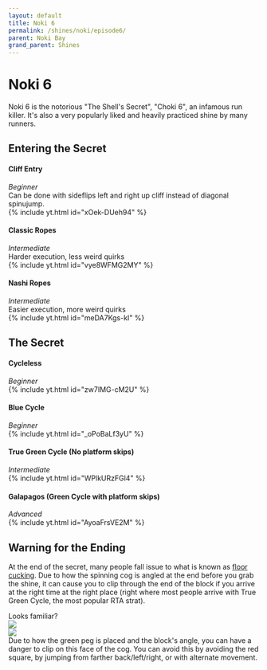 ```yaml
---
layout: default 
title: Noki 6
permalink: /shines/noki/episode6/
parent: Noki Bay
grand_parent: Shines
---
```


# Noki 6  
Noki 6 is the notorious "The Shell's Secret", "Choki 6", an infamous run killer. It's also a very popularly liked and heavily practiced shine by many runners.

## Entering the Secret  
 
#### Cliff Entry  
*Beginner*  
Can be done with sideflips left and right up cliff instead of diagonal spinujump.  
{% include yt.html id="xOek-DUeh94" %}  

#### Classic Ropes  
*Intermediate*  
Harder execution, less weird quirks  
{% include yt.html id="vye8WFMG2MY" %}  
#### Nashi Ropes  
*Intermediate*  
Easier execution, more weird quirks  
{% include yt.html id="meDA7Kgs-kI" %}  

## The Secret  

#### Cycleless  
*Beginner*  
{% include yt.html id="zw7IMG-cM2U" %}  

#### Blue Cycle  
*Beginner*  
{% include yt.html id="_oPoBaLf3yU" %}  

#### True Green Cycle (No platform skips)  
*Intermediate*  
{% include yt.html id="WPlkURzFGl4" %}  

#### Galapagos (Green Cycle with platform skips)  
*Advanced*  
{% include yt.html id="AyoaFrsVE2M" %}  

## Warning for the Ending
At the end of the secret, many people fall issue to what is known as [floor cucking](https://ukikipedia.net/wiki/Floor_Cucking). Due to how the spinning cog is angled at the end before you grab the shine, it can cause you to clip through the end of the block if you arrive at the right time at the right place (right where most people arrive with True Green Cycle, the most popular RTA strat).  

Looks familiar?  
<img src="https://i.imgur.com/0eHLf2s.png">  
<img src="https://i.imgur.com/PrtXzm1.png">  
Due to how the green peg is placed and the block's angle, you can have a danger to clip on this face of the cog. You can avoid this by avoiding the red square, by jumping from farther back/left/right, or with alternate movement.
